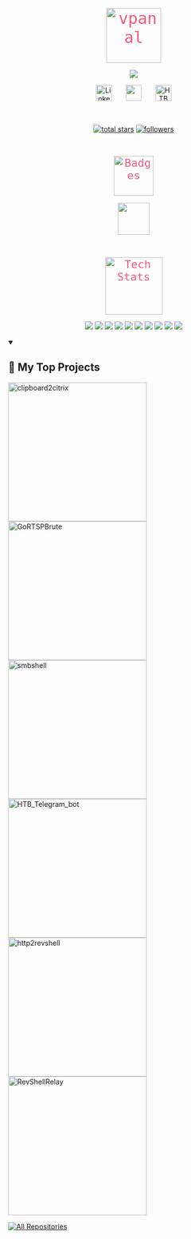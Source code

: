 <p align="center">
  <span style="font-family: 'Fira Code', monospace; font-size: 32px; color: #f75c7e;"><img src="https://imgur.com/sh8SF3H.png" width="110px" alt="vpanal" /></span>
</p>

<p align="center">
  <!-- Typing SVG for hacker profile -->
  <a href="https://github.com/vpanal">
    <img src="https://readme-typing-svg.demolab.com/?lines=Pentester;%20Red%20Team%20Ops;%20Hacker%20&%20Developer;%20Always%20learning%20new%20things&font=Fira%20Code&center=true&width=440&height=45&color=f75c7e&vCenter=true&pause=1000&size=22" />
  </a>
</p>

<!-- Social icons section -->
<p align="center">
  <a href="https://www.linkedin.com/in/vpanal/"><img width="32px" alt="LinkedIn" title="LinkedIn" src="https://i.imgur.com/yRpa1dQ.png"/></a>
  &#8287;&#8287;&#8287;&#8287;&#8287;
  <a href="https://discord.gg/AHPNUCBX" alt="Discord" title="Discord"><img width="32px" src="https://i.imgur.com/OViZO8J.png"/></a>
  &#8287;&#8287;&#8287;&#8287;&#8287;
  <a href="https://app.hackthebox.com/profile/534714"><img width="32px" alt="HTB" title="HTB" src="https://i.imgur.com/O7JEN8l.png"></a>
</p>

<br/>

<!-- Social badges section -->
<p align="center">
  <a href="https://github.com/vpanal?tab=repositories&sort=stargazers">
    <img alt="total stars" title="Total stars on GitHub" src="https://custom-icon-badges.demolab.com/github/stars/vpanal?color=55960c&style=for-the-badge&labelColor=488207&logo=star"/></a>
  <a href="https://github.com/vpanal?tab=followers">
    <img alt="followers" title="Follow me on Github" src="https://custom-icon-badges.demolab.com/github/followers/vpanal?color=236ad3&labelColor=1155ba&style=for-the-badge&logo=person-add&label=Follow&logoColor=white"/></a>
</p>

<br/>

<p align="center">
  <span style="font-family: 'Fira Code', monospace; font-size: 22px; color: #f75c7e;"><img src="https://i.imgur.com/CsfgqQX.png" width="80px" alt="Badges" /></span>
</p>

<p align="center">
  <a href="https://www.offsec.com/courses/pen-200/">
    <img src="https://i.imgur.com/t2NfFjS.png" width=64px />
  </a>
</p><br>


<p align="center">
  <span style="font-family: 'Fira Code', monospace; font-size: 22px; color: #f75c7e;"><img src="https://imgur.com/aCCgVqT.png" width="115px" alt="Tech Stats" /></span>
</p>


<p align="center">
  <img src="https://img.shields.io/badge/Python-3776AB?style=flat&logo=python&logoColor=white" />
    <img src="https://img.shields.io/badge/Go-00ADD8?style=flat&logo=go&logoColor=white" />
  <img src="https://img.shields.io/badge/PHP-777BB4?style=flat&logo=php&logoColor=white" /> 
  <img src="https://img.shields.io/badge/SQL-4479A1?style=flat&logo=postgresql&logoColor=white" />
  <img src="https://img.shields.io/badge/NoSQL-black?style=flat&logo=nosql&logoColor=white" />
  <img src="https://img.shields.io/badge/Docker-2496ED?style=flat&logo=docker&logoColor=white" />
  <img src="https://img.shields.io/badge/Kubernetes-326CE5?style=flat&logo=kubernetes&logoColor=white" />
    <img src="https://img.shields.io/badge/Bash-4EAA25?style=flat&logo=gnu-bash&logoColor=white" />
  <img src="https://img.shields.io/badge/Batch-2E8B57?style=flat&logo=windows&logoColor=white" />
  <img src="https://img.shields.io/badge/PowerShell-5391FE?style=flat&logo=powershell&logoColor=white" />
</p>


<details open> 
  <summary><h2>🌠 My Top Projects</h2></summary>

  <p align="left">
    <a href="https://github.com/vpanal/clipboard2citrix"><img width="278" src="https://github-readme-stats.vercel.app/api/pin/?username=vpanal&repo=clipboard2citrix&theme=react&bg_color=1F222E&title_color=F85D7F&hide_border=true&icon_color=F8D866" alt="clipboard2citrix"></a>
    <a href="https://github.com/vpanal/GoRTSPBrute"><img width="278" src="https://github-readme-stats.vercel.app/api/pin/?username=vpanal&repo=GoRTSPBrute&theme=react&bg_color=1F222E&title_color=F85D7F&hide_border=true&icon_color=F8D866" alt="GoRTSPBrute"></a>
    <a href="https://github.com/vpanal/smbshell"><img width="278" src="https://github-readme-stats.vercel.app/api/pin/?username=vpanal&repo=smbshell&theme=react&bg_color=1F222E&title_color=F85D7F&hide_border=true&icon_color=F8D866" alt="smbshell"></a>
    <a href="https://github.com/vpanal/HTB_Telegram_bot"><img width="278" src="https://github-readme-stats.vercel.app/api/pin/?username=vpanal&repo=HTB_Telegram_bot&theme=react&bg_color=1F222E&title_color=F85D7F&hide_border=true&icon_color=F8D866" alt="HTB_Telegram_bot"></a>
    <a href="https://github.com/vpanal/http2revshell"><img width="278" src="https://github-readme-stats.vercel.app/api/pin/?username=vpanal&repo=http2revshell&theme=react&bg_color=1F222E&title_color=F85D7F&hide_border=true&icon_color=F8D866" alt="http2revshell"></a>
    <a href="https://github.com/vpanal/RevShellRelay"><img width="278" src="https://github-readme-stats.vercel.app/api/pin/?username=vpanal&repo=RevShellRelay&theme=react&bg_color=1F222E&title_color=F85D7F&hide_border=true&icon_color=F8D866" alt="RevShellRelay"></a>
  </p>

  <a href="https://github.com/vpanal?tab=repositories&sort=stargazers"><img alt="All Repositories" title="All Repositories" src="https://custom-icon-badges.demolab.com/badge/-Click%20Here%20For%20All%20My%20Repos-1F222E?style=for-the-badge&logoColor=white&logo=repo"/></a>
</details>


